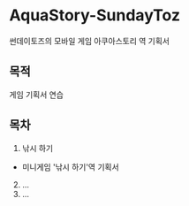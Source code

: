 # AquaStory-SundayToz
썬데이토즈의 모바일 게임 아쿠아스토리 역 기획서

## 목적
게임 기획서 연습

## 목차

1. 낚시 하기
  - 미니게임 '낚시 하기'역 기획서
2. ...
3. ...
